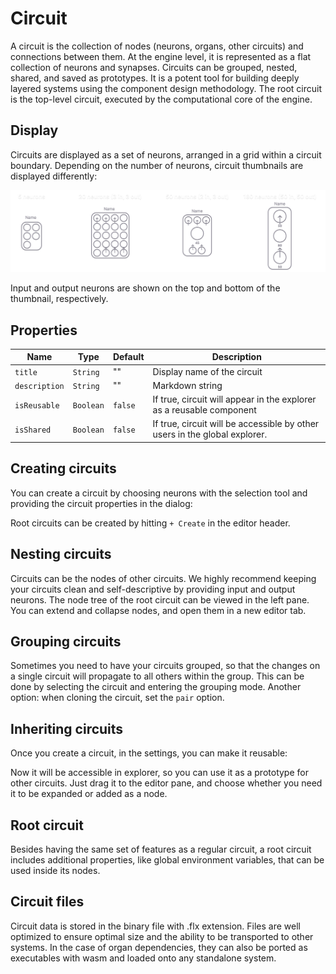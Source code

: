# Circuit

A circuit is the collection of nodes (neurons, organs, other circuits) and connections between them. At the engine level, it is represented as a flat collection of neurons and synapses. Circuits can be grouped, nested, shared, and saved as prototypes. It is a potent tool for building deeply layered systems using the component design methodology. The root circuit is the top-level circuit, executed by the computational core of the engine.

## Display
Circuits are displayed as a set of neurons, arranged in a grid within a circuit boundary. Depending on the number of neurons, circuit thumbnails are displayed differently:

![Circuit](../_media/circuit_types.svg)

Input and output neurons are shown on the top and bottom of the thumbnail, respectively.
## Properties

| Name                             | Type                 | Default                        | Description                                                                                                                                |
| -------------------------------- | -------------------- | ------------------------------ | ------------------------------------------------------------------------------------------------------------------------------------------ |
| `title`                    | `String` | ""                    | Display name of the circuit                   |
| `description`              | `String`             | ""                            | Markdown string                           |
| `isReusable`              | `Boolean`             | `false`                            | If true, circuit will appear in the explorer as a reusable component                           |
| `isShared`              | `Boolean`             | `false`                            | If true, circuit will be accessible by other users in the global explorer.                          |

## Creating circuits

You can create a circuit by choosing neurons with the selection tool and providing the circuit properties in the dialog:

Root circuits can be created by hitting `+ Create` in the editor header.

## Nesting circuits

Circuits can be the nodes of other circuits. We highly recommend keeping your circuits clean and self-descriptive by providing input and output neurons. The node tree of the root circuit can be viewed in the left pane. You can extend and collapse nodes, and open them in a new editor tab.

## Grouping circuits

Sometimes you need to have your circuits grouped, so that the changes on a single circuit will propagate to all others within the group. This can be done by selecting the circuit and entering the grouping mode. Another option: when cloning the circuit, set the `pair` option.
## Inheriting circuits

Once you create a circuit, in the settings, you can make it reusable:

Now it will be accessible in explorer, so you can use it as a prototype for other circuits. Just drag it to the editor pane, and choose whether you need it to be expanded or added as a node.

## Root circuit

Besides having the same set of features as a regular circuit, a root circuit includes additional properties, like global environment variables, that can be used inside its nodes.

## Circuit files

Circuit data is stored in the binary file with .flx extension. Files are well optimized to ensure optimal size and the ability to be transported to other systems. In the case of organ dependencies, they can also be ported as executables with wasm and loaded onto any standalone system.

